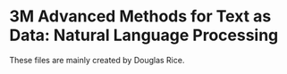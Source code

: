 # 3M Advanced Methods for Text as Data: Natural Language Processing
These files are mainly created by Douglas Rice.
